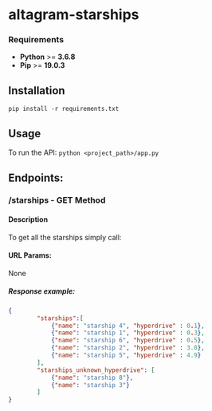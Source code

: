 # altagram-starships

### Requirements
- **Python** >= **3.6.8**
- **Pip** >= **19.0.3**

## Installation

``pip install -r requirements.txt``

## Usage 

To run the API:
``
python <project_path>/app.py
``

## Endpoints: 

### /starships - GET Method

#### Description
To get all the starships simply call:

#### URL Params:
None

##### Response example:

```json
{
        "starships":[
            {"name": "starship 4", "hyperdrive" : 0.1},
            {"name": "starship 1", "hyperdrive" : 0.3},
            {"name": "starship 6", "hyperdrive" : 0.5},
            {"name": "starship 2", "hyperdrive" : 3.0},
            {"name": "starship 5", "hyperdrive" : 4.9}
        ],
        "starships_unknown_hyperdrive": [
            {"name": "starship 8"},
            {"name": "starship 3"} 
        ]
}
```
